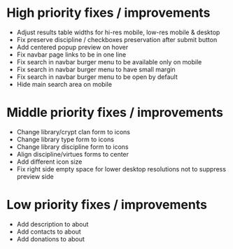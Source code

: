 # High priority fixes / improvements
* Adjust results table widths for hi-res mobile, low-res mobile & desktop
* Fix preserve discipline / checkboxes preservation after submit button 
* Add centered popup preview on hover
* Fix navbar page links to be in one line
* Fix search in navbar burger menu to be available only on mobile
* Fix search in navbar burger menu to have small margin
* Fix search in navbar burger menu to be open by default
* Hide main search area on mobile
# Middle priority fixes / improvements
* Change library/crypt clan form to icons
* Change library type form to icons
* Change library discipline form to icons
* Align discipline/virtues forms to center
* Add different icon size 
* Fix right side empty space for lower desktop resolutions not to suppress preview side
# Low priority fixes / improvements
* Add description to about
* Add contacts to about
* Add donations to about
